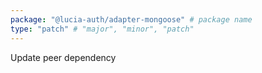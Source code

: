 ```yaml
---
package: "@lucia-auth/adapter-mongoose" # package name
type: "patch" # "major", "minor", "patch"
---
```


Update peer dependency